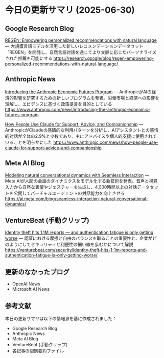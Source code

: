 # 今日の更新サマリ (2025-06-30)

## Google Research Blog
[REGEN: Empowering personalized recommendations with natural language](./REGEN%20-%20Empowering%20personalized%20recommendations%20with%20natural%20language.md) — 大規模言語モデルを活用した新しいレコメンデーションデータセット「REGEN」を開発し、自然言語対話を通じてより文脈に応じたパーソナライズされた推薦を可能にする
https://research.google/blog/regen-empowering-personalized-recommendations-with-natural-language/

## Anthropic News
[Introducing the Anthropic Economic Futures Program](./Introducing%20the%20Anthropic%20Economic%20Futures%20Program.md) — AnthropicがAIの経済的影響を研究するための新しいプログラムを発表。労働市場と経済への影響を理解し、エビデンスに基づく政策提言を目的としている
https://www.anthropic.com/news/introducing-the-anthropic-economic-futures-program

[How People Use Claude for Support, Advice, and Companionship](./How%20People%20Use%20Claude%20for%20Support,%20Advice,%20and%20Companionship.md) — AnthropicがClaudeの感情的な利用パターンを分析し、AIアシスタントとの感情的対話が全体の2.9%と少数であり、主にアドバイスや個人的支援に使用されていることを明らかにした
https://www.anthropic.com/news/how-people-use-claude-for-support-advice-and-companionship

## Meta AI Blog
[Modeling natural conversational dynamics with Seamless Interaction](./Modeling%20natural%20conversational%20dynamics%20with%20Seamless%20Interaction.md) — Meta AIが人間の会話のダイナミクスをモデル化する新技術を発表。音声と視覚入力から自然な表情やジェスチャーを生成し、4,000時間以上の対話データセットを公開してバーチャルエージェントの対話能力を向上させる
https://ai.meta.com/blog/seamless-interaction-natural-conversational-dynamics/

## VentureBeat (手動クリップ)
[Identity theft hits 1.1M reports — and authentication fatigue is only getting worse](./Identity%20theft%20hits%201.1M%20reports%20—%20and%20authentication%20fatigue%20is%20only%20getting%20worse.md) — 認証における摩擦と自由のバランスを取ることの重要性と、企業がどのようにしてセキュリティと利便性の細い線を歩むかについて解説
https://venturebeat.com/security/identity-theft-hits-1-1m-reports-and-authentication-fatigue-is-only-getting-worse/

## 更新のなかったブログ
- OpenAI News
- Microsoft AI News

## 参考文献
本日の更新サマリは以下の情報源を基に作成されました：
- Google Research Blog
- Anthropic News
- Meta AI Blog
- VentureBeat (手動クリップ)
- 各記事の個別要約ファイル